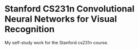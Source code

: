 # Stanford CS231n Convolutional Neural Networks for Visual Recognition
My self-study work for the Stanford cs231n course.
